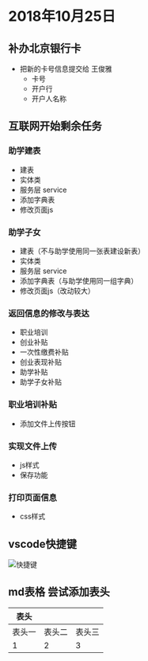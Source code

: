 # 2018年10月25日

## 补办北京银行卡

- 把新的卡号信息提交给 王俊雅
  - 卡号
  - 开户行
  - 开户人名称

## 互联网开始剩余任务

### 助学建表

- 建表
- 实体类
- 服务层 service
- 添加字典表
- 修改页面js

### 助学子女

- 建表（不与助学使用同一张表建设新表）
- 实体类
- 服务层 service
- 添加字典表（与助学使用同一组字典）
- 修改页面js（改动较大）

### 返回信息的修改与表达

- 职业培训
- 创业补贴
- 一次性缴费补贴
- 创业表现补贴
- 助学补贴
- 助学子女补贴

### 职业培训补贴

- 添加文件上传按钮

### 实现文件上传

- js样式
- 保存功能

### 打印页面信息

- css样式

## vscode快捷键

![快捷键](../pic/vscode.png)

## md表格 尝试添加表头

表头|||
--|--|--|
表头一|表头二|表头三
1|2|3
